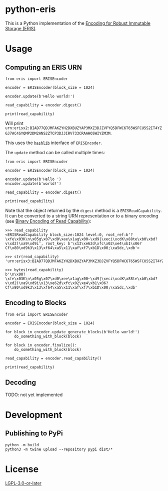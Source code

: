 # python-eris

This is a Python implementation of the [Encoding for Robust Immutable Storage (ERIS)](http://purl.org/eris).

# Usage

## Computing an ERIS URN

```
from eris import ERISEncoder

encoder = ERISEncoder(block_size = 1024)

encoder.update(b'Hello world!')

read_capability = encoder.digest()

print(read_capability)
```

Will print `urn:erisx2:BIAD77QDJMFAKZYH2DXBUZYAP3MXZ3DJZVFYQ5DFWC6T65WSFCU5S2IT4YZGJ7AC4SYQMP2DM2ANS2ZTCP3DJJIRV733CRAAHOSWIYZM3M`.

This uses the [`hashlib`](https://docs.python.org/3/library/hashlib.html) interface of `ERISEncoder`.

The `update` method can be called multiple times:

```
from eris import ERISEncoder

encoder = ERISEncoder(block_size = 1024)

encoder.update(b'Hello ')
encoder.update(b'world!')

read_capability = encoder.digest()

print(read_capability)
```

Note that the object returned by the `digest` method is a `ERISReadCapability`. It can be converted to a string URN representation or to a binary encoding (see [Binary Encoding of Read Capability](http://purl.org/eris#name-binary-encoding-of-read-cap)):

```
>>> read_capability
<ERISReadCapability block_size:1024 level:0, root_ref:b'?\xfe\x03K\n\x05g\x07\xd0\xee\x1ag\x00~\xd9|\xeci\xcdK\x88te\xb0\xbd?v\xd2(\xa9\xd9i', root_key: b'\x13\xe62d\xfc\x02\xe4\xb1\x06?Cf\x80\xd9k3\x13\xf64\xa5\x11\xaf\xf7\xb1D\x00;\xa5dc,\xdb'>

>>> str(read_capability)
'urn:erisx3:BIAD77QDJMFAKZYH2DXBUZYAP3MXZ3DJZVFYQ5DFWC6T65WSFCU5S2IT4YZGJ7AC4SYQMP2DM2ANS2ZTCP3DJJIRV733CRAAHOSWIYZM3M'

>>> bytes(read_capability)
b'\n\x00?\xfe\x03K\n\x05g\x07\xd0\xee\x1ag\x00~\xd9|\xeci\xcdK\x88te\xb0\xbd?v\xd2(\xa9\xd9i\x13\xe62d\xfc\x02\xe4\xb1\x06?Cf\x80\xd9k3\x13\xf64\xa5\x11\xaf\xf7\xb1D\x00;\xa5dc,\xdb'
```

## Encoding to Blocks

```
from eris import ERISEncoder

encoder = ERISEncoder(block_size = 1024)

for block in encoder.update_generate_blocks(b'Hello world!')
    do_something_with_block(block)

for block in encoder.finalize():
    do_something_with_block(block)

read_capability = encoder.read_capability()

print(read_capability)
```

## Decoding

TODO: not yet implemented

# Development

## Publishing to PyPi

```
python -m build
python3 -m twine upload --repository pypi dist/*
```

# License

[LGPL-3.0-or-later](./LICENSE/LGPL-3.0-or-later)

